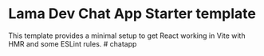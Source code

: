 # Lama Dev Chat App Starter template

This template provides a minimal setup to get React working in Vite with HMR and some ESLint rules.
#   c h a t a p p  
 
